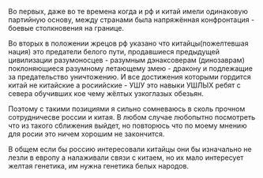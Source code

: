 Во первых, даже во те времена когда и рф и китай имели одинаковую партийную основу, между странами была напряжённая конфронтация - боевые столкновения на границе.

Во вторых в положении жрецов рф указано что китайцы(пожелтевшая нация) это предатели белого пути, продавшиеся предыдущей цивилизации разумоносцев - разумным дэнаксоверам (динозаврам) поклоняющиеся разумному летающему змею - дракону и подлежащие за предательство уничтожению. И все достижения которыми гордится китай не китайские а росиийские - УШУ это навыки УШЛЫХ ребят с севера обучивших кое чему жёлтых узкоглазых обезьян.

Поэтому с такими позициями я сильно сомневаюсь в сколь прочном сотрудничесве россии и китая. В любом случае любопытно посмотреть что из такого сближения выйдет, но повторюсь что по моему мнению для росии это ничем хорошим не закончится.

В общем если бы россию интересовали китайцы они бы изначально не лезли в европу а налаживали связи с китаем, но их мало интересует желтая генетика, им нужна генетика белых народов.